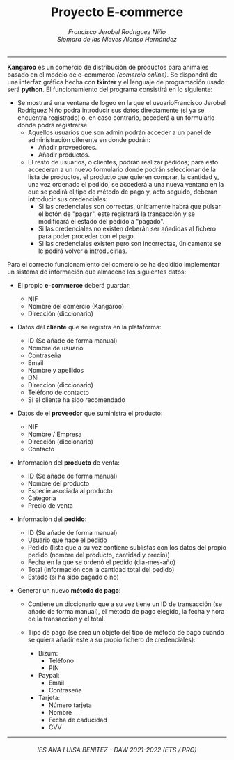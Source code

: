 <div align="center">
    <!-- <h1>Kangaroo</h1> -->
    <h1>Proyecto E-commerce</h1>
    <h6>Francisco Jerobel Rodriguez Niño <br> Siomara de las Nieves Alonso Hernández</h6>
</div>
<hr>

**Kangaroo** es un comercio de distribución de productos para animales basado en el modelo de e-commerce *(comercio online)*. Se dispondrá de una interfaz gráfica hecha con **tkinter** y el lenguaje de programación usado será **python**.
El funcionamiento del programa consistirá en lo siguiente:
* Se mostrará una ventana de logeo en la que el usuarioFrancisco Jerobel Rodriguez Niño podrá introducir sus datos directamente (si ya se encuentra registrado) o, en caso contrario, accederá a un formulario donde podrá registrarse.
    * Aquellos usuarios que son admin podrán acceder a un panel de administración diferente en donde podrán:
        * Añadir proveedores.
        * Añadir productos.
    * El resto de usuarios, o clientes, podrán realizar pedidos; para esto accederan a un nuevo formulario donde podrán seleccionar de la lista de productos, el producto que quieren comprar, la cantidad y, una vez ordenado el pedido, se accederá a una nueva ventana en la que se pedirá el tipo de método de pago y, acto seguido, deberán introducir sus credenciales:
        * Si las credenciales son correctas, únicamente habrá que pulsar el botón de "pagar", este registrará la transacción y se modificará el estado del pedido a "pagado".
        * Si las credenciales no existen deberán ser añadidas al fichero para poder proceder con el pago.
        * Si las credenciales existen pero son incorrectas, únicamente se le pedirá volver a introducirlas.

        
Para el correcto funcionamiento del comercio se ha decidido implementar un sistema de información que almacene los siguientes datos:

* El propio **e-commerce** deberá guardar:
    * NIF
    * Nombre del comercio (Kangaroo)
    * Dirección (diccionario)

* Datos del **cliente** que se registra en la plataforma:
    * ID (Se añade de forma manual)
    * Nombre de usuario
    * Contraseña
    * Email
    * Nombre y apellidos
    * DNI
    * Direccion (diccionario)
    * Teléfono de contacto
    * Si el cliente ha sido recomendado

* Datos de el **proveedor** que suministra el producto:
    * NIF
    * Nombre / Empresa
    * Dirección (diccionario)
    * Contacto

* Información del **producto** de venta:
    * ID (Se añade de forma manual)
    * Nombre del producto
    * Especie asociada al producto
    * Categoria
    * Precio de venta

* Información del **pedido**:
    * ID (Se añade de forma manual)
    * Usuario que hace el pedido
    * Pedido (lista que a su vez contiene sublistas con los datos del propio pedido (nombre del producto, cantidad y precio))
    * Fecha en la que se ordenó el pedido (dia-mes-año)
    * Total (información con la cantidad total del pedido)
    * Estado (si ha sido pagado o no)

* Generar un nuevo **método de pago**:
    * Contiene un diccionario que a su vez tiene un ID de transacción (se añade de forma manual), el método de pago elegido, la fecha y hora de la transacción y el total.

    * Tipo de pago (se crea un objeto del tipo de método de pago cuando se quiera añadir este a su propio fichero de credenciales):
        * Bizum:
            * Teléfono
            * PIN
        * Paypal:
            * Email
            * Contraseña
        * Tarjeta:
            * Número tarjeta
            * Nombre
            * Fecha de caducidad
            * CVV


<hr>
<h6 align="center">IES ANA LUISA BENITEZ - DAW 2021-2022 (ETS / PRO)</h6>